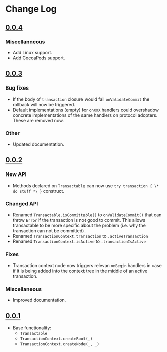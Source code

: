 # Change Log

## [0.0.4](https://github.com/courteouselk/Transactions/compare/0.0.3...0.0.4)

### Miscellanneous

- Add Linux support.
- Add CocoaPods support.

## [0.0.3](https://github.com/courteouselk/Transactions/compare/0.0.2...0.0.3)

### Bug fixes

- If the body of `transaction` closure would fail `onValidateCommit` the rollback will now be 
  triggered.
- Default implementations (empty) for `onXXX` handlers could overshadow concrete implementations of
  the same handlers on protocol adopters.  These are removed now.

### Other

- Updated documentation.

## [0.0.2](https://github.com/courteouselk/Transactions/compare/0.0.1...0.0.2)

### New API

- Methods declared on `Transactable` can now use `try transaction { \* do stuff *\ }` construct.

### Changed API

- Renamed `Transactable.isCommittable()` to `onValidateCommit()` that  can throw `Error` if the 
  transaction is not good to commit. This allows transactable to be more specific about the 
  problem (i.e. why the transaction can not be committed).
- Renamed `TransactionContext.transaction` to `.activeTransaction`
- Renamed `TransactionContext.isActive` to `.transactionIsActive`

### Fixes

- Transaction context node now triggers relevan `onBegin` handlers in case if it is being added into
  the context tree in the middle of an active transaction.

### Miscellaneous

- Improved documentation.

## [0.0.1](https://github.com/courteouselk/Transactions/releases/tag/0.0.1)

- Base functionality:
  - `Transactable`
  - `TransactionContext.createRoot(_)`
  - `TransactionContext.createNode(_, _)`
